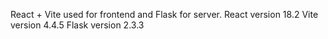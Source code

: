 React + Vite used for frontend and Flask for server.
React version 18.2
Vite version 4.4.5
Flask version 2.3.3